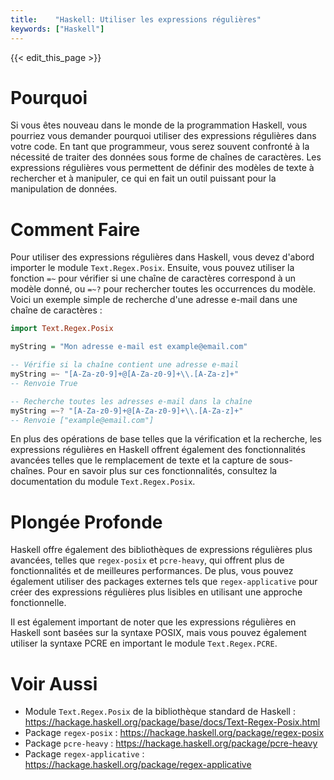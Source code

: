 ```yaml
---
title:    "Haskell: Utiliser les expressions régulières"
keywords: ["Haskell"]
---
```


{{< edit_this_page >}}

# Pourquoi
Si vous êtes nouveau dans le monde de la programmation Haskell, vous pourriez vous demander pourquoi utiliser des expressions régulières dans votre code. En tant que programmeur, vous serez souvent confronté à la nécessité de traiter des données sous forme de chaînes de caractères. Les expressions régulières vous permettent de définir des modèles de texte à rechercher et à manipuler, ce qui en fait un outil puissant pour la manipulation de données.

# Comment Faire
Pour utiliser des expressions régulières dans Haskell, vous devez d'abord importer le module `Text.Regex.Posix`. Ensuite, vous pouvez utiliser la fonction `=~` pour vérifier si une chaîne de caractères correspond à un modèle donné, ou `=~?` pour rechercher toutes les occurrences du modèle. Voici un exemple simple de recherche d'une adresse e-mail dans une chaîne de caractères :

```Haskell
import Text.Regex.Posix

myString = "Mon adresse e-mail est example@email.com"

-- Vérifie si la chaîne contient une adresse e-mail
myString =~ "[A-Za-z0-9]+@[A-Za-z0-9]+\\.[A-Za-z]+"
-- Renvoie True

-- Recherche toutes les adresses e-mail dans la chaîne
myString =~? "[A-Za-z0-9]+@[A-Za-z0-9]+\\.[A-Za-z]+"
-- Renvoie ["example@email.com"]
```

En plus des opérations de base telles que la vérification et la recherche, les expressions régulières en Haskell offrent également des fonctionnalités avancées telles que le remplacement de texte et la capture de sous-chaînes. Pour en savoir plus sur ces fonctionnalités, consultez la documentation du module `Text.Regex.Posix`.

# Plongée Profonde
Haskell offre également des bibliothèques de expressions régulières plus avancées, telles que `regex-posix` et `pcre-heavy`, qui offrent plus de fonctionnalités et de meilleures performances. De plus, vous pouvez également utiliser des packages externes tels que `regex-applicative` pour créer des expressions régulières plus lisibles en utilisant une approche fonctionnelle.

Il est également important de noter que les expressions régulières en Haskell sont basées sur la syntaxe POSIX, mais vous pouvez également utiliser la syntaxe PCRE en important le module `Text.Regex.PCRE`.

# Voir Aussi
- Module `Text.Regex.Posix` de la bibliothèque standard de Haskell : https://hackage.haskell.org/package/base/docs/Text-Regex-Posix.html
- Package `regex-posix` : https://hackage.haskell.org/package/regex-posix
- Package `pcre-heavy` : https://hackage.haskell.org/package/pcre-heavy
- Package `regex-applicative` : https://hackage.haskell.org/package/regex-applicative